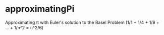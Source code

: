 # approximatingPi
Approximating π with Euler's solution to the Basel Problem (1/1 + 1/4 + 1/9 + ... + 1/n^2 = π^2/6)

